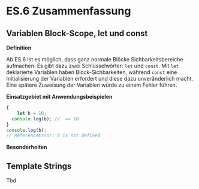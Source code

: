 # ES.6 Zusammenfassung

## Variablen Block-Scope, let und const

**Definition**

Ab ES.6 ist es möglich, dass ganz normale Blöcke Sichbarkeitsbereiche aufmachen. Es gibt dazu zwei Schlüsselwörter: `let` und `const`. Mit `let` deklarierte Variablen haben Block-Sichbarkeiten, während  `const` eine Initialisierung der Variablen erfordert und diese dazu unveränderlich macht. Eine spätere Zuweisung der Variablen würde zu einem Fehler führen. 

**Einsatzgebiet mit Anwendungsbeispielen**

```javascript
{
	let b = 10;
  console.log(b); //  => 10
}
console.log(b);
// ReferenceError: b is not defined
```



**Besonderheiten**

## Template Strings

Tbd